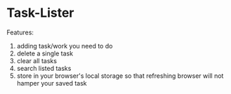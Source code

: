 # Task-Lister

Features:
1. adding task/work you need to do
2. delete a single task
3. clear all tasks
4. search listed tasks
5. store in your browser's local storage so that refreshing browser will not hamper your saved task
